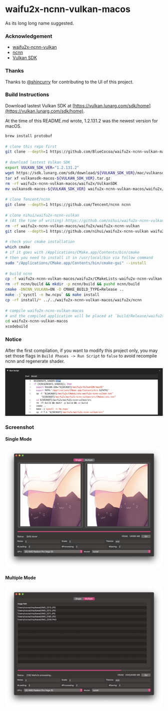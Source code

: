 # waifu2x-ncnn-vulkan-macos
As its long long name suggested.

### Acknowledgement
- [waifu2x-ncnn-vulkan](https://github.com/nihui/waifu2x-ncnn-vulkan)
- [ncnn](https://github.com/Tencent/ncnn)
- [Vulkan SDK](https://vulkan.lunarg.com/sdk/home)

### Thanks
Thanks to [@shincurry](https://github.com/shincurry) for contributing to the UI of this project.

### Build Instructions
Download lastest Vulkan SDK at [https://vulkan.lunarg.com/sdk/home](https://vulkan.lunarg.com/sdk/home).

At the time of this README.md wrote, 1.2.131.2 was the newest version for macOS.

```bash
brew install protobuf

# clone this repo first
git clone --depth=1 https://github.com/BlueCocoa/waifu2x-ncnn-vulkan-macos

# download lastest Vulkan SDK
export VULKAN_SDK_VER="1.2.131.2"
wget https://sdk.lunarg.com/sdk/download/${VULKAN_SDK_VER}/mac/vulkansdk-macos-${VULKAN_SDK_VER}.tar.gz?Human=true -O vulkansdk-macos-${VULKAN_SDK_VER}.tar.gz
tar xf vulkansdk-macos-${VULKAN_SDK_VER}.tar.gz
rm -rf waifu2x-ncnn-vulkan-macos/waifu2x/VulkanSDK
mv vulkansdk-macos-${VULKAN_SDK_VER} waifu2x-ncnn-vulkan-macos/waifu2x/VulkanSDK

# clone Tencent/ncnn
git clone --depth=1 https://github.com/Tencent/ncnn ncnn

# clone nihui/waifu2x-ncnn-vulkan
# (At the time of writing) https://github.com/nihui/waifu2x-ncnn-vulkan/commit/ff7bc433612f4daf6a9fefcaa867b992b5c60196
rm -rf waifu2x-ncnn-vulkan-macos/waifu2x/waifu2x-ncnn-vulkan
git clone --depth=1 https://github.com/nihui/waifu2x-ncnn-vulkan waifu2x-ncnn-vulkan-macos/waifu2x/waifu2x-ncnn-vulkan

# check your cmake installation
which cmake
# if it goes with /Applications/CMake.app/Contents/bin/cmake
# then you need to install it in /usr/local/bin via follow command
sudo "/Applications/CMake.app/Contents/bin/cmake-gui" --install

# build ncnn
cp -f waifu2x-ncnn-vulkan-macos/waifu2x/CMakeLists-waifu2x-ncnn-vulkan.txt ncnn/CMakeLists.txt
rm -rf ncnn/build && mkdir -p ncnn/build && pushd ncnn/build
cmake -DNCNN_VULKAN=ON -D CMAKE_BUILD_TYPE=Release ..
make -j`sysctl -n hw.ncpu` && make install
cp -rf install/* ../../waifu2x-ncnn-vulkan-macos/waifu2x/ncnn

# compile waifu2x-ncnn-vulkan-macos
# and the compiled application will be placed at `build/Release/waifu2x-gui.app`
cd waifu2x-ncnn-vulkan-macos
xcodebuild
```

### Notice
After the first compilation, if you want to modify this project only, you may set those flags in `Build Phases -> Run Script` to `false` to avoid recompile ncnn and regenerate shader.

![regenerate_shader](regenerate_shader.png)

### Screenshot

#### Single Mode
![screenshot](screenshot-v1.3-single.png)

#### Multiple Mode
![screenshot](screenshot-v1.3-multiple.png)

